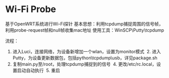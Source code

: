 # Wi-Fi Probe

基于OpenWRT系统进行Wi-Fi探针
  基本思想：利用tcpdump捕捉周围的信号帧，利用probe-request帧和null帧收集mac地址
  使用工具：WinSCP\Putty\tcpdump

流程：
  1. 进入Luci，连接网络，为设备新增加一个wlan，设置为monitor模式
  2. 进入Putty，为设备更新数据包，包括python\tcpdump\usb，详见package.sh
  3. 复制main.py至/root，处理tcpdump捕捉到的信号
  4. 更改/etc/rc.local，设置启动自动执行
  5. 重启
